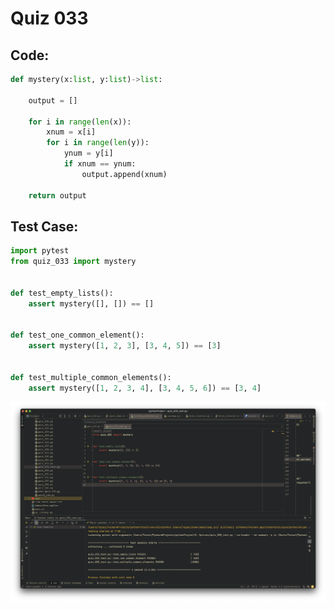 # Quiz 033

## Code: 

```.py
def mystery(x:list, y:list)->list:
    
    output = []
    
    for i in range(len(x)):
        xnum = x[i]
        for i in range(len(y)):
            ynum = y[i]
            if xnum == ynum:
                output.append(xnum)
                
    return output
```
## Test Case: 
```.py 
import pytest
from quiz_033 import mystery


def test_empty_lists():
    assert mystery([], []) == []


def test_one_common_element():
    assert mystery([1, 2, 3], [3, 4, 5]) == [3]


def test_multiple_common_elements():
    assert mystery([1, 2, 3, 4], [3, 4, 5, 6]) == [3, 4]
``` 

![Test](https://github.com/Verlonskg/Unit3_repo/blob/main/Quizzes/Reasources/quiz_033_test.jpg)
